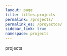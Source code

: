 ```yaml
---
layout: page
title: titles.projects
permalink: /projects/
permalink_es: /proyectos/
sidebar_link: true
namespace: projects
---
```


projects